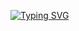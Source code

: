 [![Typing SVG](https://readme-typing-svg.demolab.com?font=impact&weight=800&size=30&duration=4000&pause=1000&color=FF053B&background=FFFFFF&center=true&vCenter=true&width=435&lines=Rohan+Gadakh;Coder-Programmer;Logic+Developer-Error+Solver+;Content+Creator-Graphic+Designer)](https://git.io/typing-svg)
